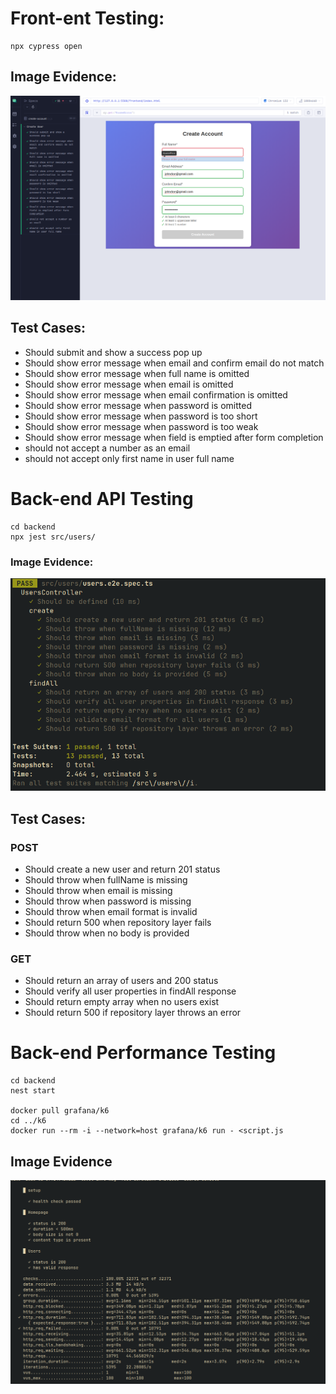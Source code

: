 # Front-ent Testing:

```
npx cypress open
```

## Image Evidence:

![alt text](image.png)

## Test Cases:

- Should submit and show a success pop up
- Should show error message when email and confirm email do not match
- Should show error message when full name is omitted
- Should show error message when email is omitted
- Should show error message when email confirmation is omitted
- Should show error message when password is omitted
- Should show error message when password is too short
- Should show error message when password is too weak
- Should show error message when field is emptied after form completion
- should not accept a number as an email
- should not accept only first name in user full name

# Back-end API Testing

```
cd backend
npx jest src/users/
```

### Image Evidence:

![alt text](image-1.png)

## Test Cases:

### POST

- Should create a new user and return 201 status
- Should throw when fullName is missing
- Should throw when email is missing
- Should throw when password is missing
- Should throw when email format is invalid
- Should return 500 when repository layer fails
- Should throw when no body is provided

### GET

- Should return an array of users and 200 status
- Should verify all user properties in findAll response
- Should return empty array when no users exist
- Should return 500 if repository layer throws an error

# Back-end Performance Testing

```
cd backend
nest start

docker pull grafana/k6
cd ../k6
docker run --rm -i --network=host grafana/k6 run - <script.js

```

## Image Evidence

![alt text](image-2.png)
```
````
